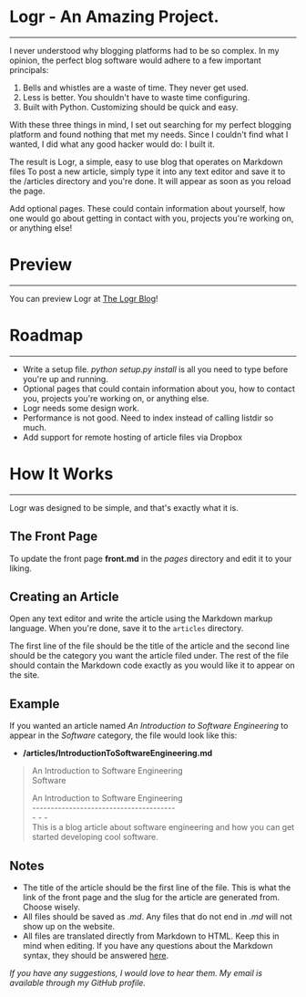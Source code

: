 Logr - An Amazing Project.
====
 - - -

I never understood why blogging platforms had to be so complex. In my opinion,
the perfect blog software would adhere to a few important principals:

1. Bells and whistles are a waste of time. They never get used.
2. Less is better. You shouldn't have to waste time configuring.
3. Built with Python. Customizing should be quick and easy.

With these three things in mind, I set out searching for my perfect blogging
platform and found nothing that met my needs. Since I couldn't find what I 
wanted, I did what any good hacker would do: I built it.

The result is Logr, a simple, easy to use blog that operates on Markdown files
To post a new article, simply type it into any text editor and save it to the 
/articles directory and you're done. It will appear as soon as you reload the
page.

Add optional pages. These could contain information about yourself, how one
would go about getting in contact with you, projects you're working on, or
anything else!

Preview
=======
 - - -

You can preview Logr at [The Logr Blog](http://brewerhimself.github.com/Logr)!

Roadmap
=======
 - - - 

- Write a setup file. _python setup.py install_ is all you need to type before
  you're up and running.
- Optional pages that could contain information about you, how to contact you,
  projects you're working on, or anything else.
- Logr needs some design work.
- Performance is not good. Need to index instead of calling listdir so much.
- Add support for remote hosting of article files via Dropbox

How It Works
============
 - - -

Logr was designed to be simple, and that's exactly what it is.

The Front Page
--------------

To update the front page  **front.md** in the _pages_ directory and edit it to 
your liking.

Creating an Article
-------------------

Open any text editor and write the article using the Markdown markup language.
When you're done, save it to the `articles` directory.

The first line of the file should be the title of the article and the second 
line should be the category you want the article filed under. The rest of the
file should contain the Markdown code exactly as you would like it to appear
on the site.

Example
-------

If you wanted an article named _An Introduction to Software Engineering_ to
appear in the _Software_ category, the file would look like this:

 - **/articles/IntroductionToSoftwareEngineering.md**  
 
 > An Introduction to Software Engineering  
 > Software  
 >   
 > An Introduction to Software Engineering  
 > \---------------------------------------  
 > \- - -  
 > This is a blog article about software engineering and how you can get  
 > started developing cool software.  

Notes
-----

 - The title of the article should be the first line of the file. This is what 
   the link of the front page and the slug for the article are generated from. 
   Choose wisely.
 - All files should be saved as _<filename>.md_. Any files that do not end in
   _.md_ will not show up on the website.
 - All files are translated directly from Markdown to HTML. Keep this in mind 
   when editing. If you have any questions about the Markdown syntax, they 
   should be answered [here](http://daringfireball.net/projects/markdown/).

_If you have any suggestions, I would love to hear them. My email is available
through my GitHub profile._
